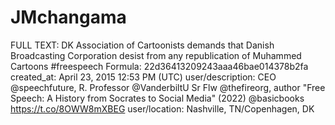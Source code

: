 # JMchangama

FULL TEXT: DK Association of Cartoonists demands that Danish Broadcasting Corporation desist from any republication of Muhammed Cartoons #freespeech
Formula: 22d36413209243aaa46bae014378b2fa
created_at: April 23, 2015 12:53 PM (UTC)
user/description: CEO @speechfuture, R. Professor @VanderbiltU Sr Flw @thefireorg, author "Free Speech: A History from Socrates to Social Media" (2022) @basicbooks https://t.co/8OWW8mXBEG
user/location: Nashville, TN/Copenhagen, DK